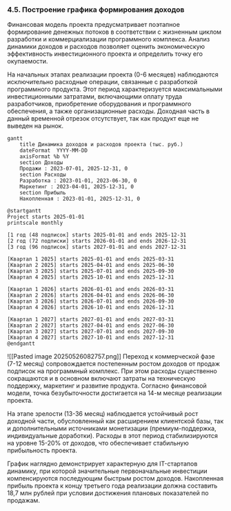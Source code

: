 ### 4.5. Построение графика формирования доходов

Финансовая модель проекта предусматривает поэтапное формирование денежных потоков в соответствии с жизненным циклом разработки и коммерциализации программного комплекса. Анализ динамики доходов и расходов позволяет оценить экономическую эффективность инвестиционного проекта и определить точку его окупаемости.

На начальных этапах реализации проекта (0-6 месяцев) наблюдаются исключительно расходные операции, связанные с разработкой программного продукта. Этот период характеризуется максимальными инвестиционными затратами, включающими оплату труда разработчиков, приобретение оборудования и программного обеспечения, а также организационные расходы. Доходная часть в данный временной отрезок отсутствует, так как продукт еще не выведен на рынок.

```mermaid
gantt
    title Динамика доходов и расходов проекта (тыс. руб.)
    dateFormat  YYYY-MM-DD
    axisFormat %b %Y
    section Доходы
    Продажи : 2023-07-01, 2025-12-31, 0
    section Расходы
    Разработка : 2023-01-01, 2023-06-30, 0
    Маркетинг : 2023-04-01, 2025-12-31, 0
    section Прибыль
    Накопленная : 2023-01-01, 2025-12-31, 0
```

```PlantUML
@startgantt
Project starts 2025-01-01
printscale monthly

[1 год (48 подписок] starts 2025-01-01 and ends 2025-12-31
[2 год (72 подписки] starts 2026-01-01 and ends 2026-12-31
[3 год (96 подписок] starts 2027-01-01 and ends 2027-12-31

[Квартал 1 2025] starts 2025-01-01 and ends 2025-03-31
[Квартал 2 2025] starts 2025-04-01 and ends 2025-06-30
[Квартал 3 2025] starts 2025-07-01 and ends 2025-09-30
[Квартал 4 2025] starts 2025-10-01 and ends 2025-12-31

[Квартал 1 2026] starts 2026-01-01 and ends 2026-03-31
[Квартал 2 2026] starts 2026-04-01 and ends 2026-06-30
[Квартал 3 2026] starts 2026-07-01 and ends 2026-09-30
[Квартал 4 2026] starts 2026-10-01 and ends 2026-12-31

[Квартал 1 2027] starts 2027-01-01 and ends 2027-03-31
[Квартал 2 2027] starts 2027-04-01 and ends 2027-06-30
[Квартал 3 2027] starts 2027-07-01 and ends 2027-09-30
[Квартал 4 2027] starts 2027-10-01 and ends 2027-12-31
@endgantt
```
![[Pasted image 20250526082757.png]]
Переход к коммерческой фазе (7-12 месяц) сопровождается постепенным ростом доходов от продаж подписок на программный комплекс. При этом расходы существенно сокращаются и в основном включают затраты на техническую поддержку, маркетинг и развитие продукта. Согласно финансовой модели, точка безубыточности достигается на 14-м месяце реализации проекта.

На этапе зрелости (13-36 месяц) наблюдается устойчивый рост доходной части, обусловленный как расширением клиентской базы, так и дополнительными источниками монетизации (премиум-поддержка, индивидуальные доработки). Расходы в этот период стабилизируются на уровне 15-20% от доходов, что обеспечивает стабильную прибыльность проекта.

График наглядно демонстрирует характерную для IT-стартапов динамику, при которой значительные первоначальные инвестиции компенсируются последующим быстрым ростом доходов. Накопленная прибыль проекта к концу третьего года реализации должна составить 18,7 млн рублей при условии достижения плановых показателей по продажам.